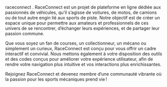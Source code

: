 raceconnect
. RaceConnect est un projet de plateforme en ligne dédiée aux passionnés de véhicules, qu’il s’agisse de voitures, de motos, de camions ou de tout autre engin lié aux sports de piste. Notre objectif est de créer un espace unique pour permettre aux amateurs et professionnels de ces univers de se rencontrer, d’échanger leurs expériences, et de partager leur passion commune.

Que vous soyez un fan de courses, un collectionneur, un mécano ou simplement un curieux, RaceConnect est conçu pour vous offrir un cadre interactif et convivial. Nous mettons également à votre disposition des outils et des codes conçus pour améliorer votre expérience utilisateur, afin de rendre votre navigation plus intuitive et vos interactions plus enrichissantes.

Rejoignez RaceConnect et devenez membre d’une communauté vibrante où la passion pour les sports mécaniques prend vie !
